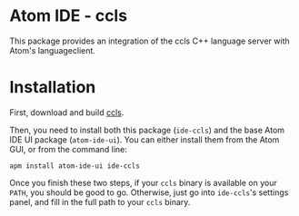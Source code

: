 # Atom IDE - ccls

This package provides an integration of the ccls C++ language server with Atom's languageclient.

# Installation

First, download and build [ccls](https://github.com/MaskRay/ccls).

Then, you need to install both this package (`ide-ccls`) and the base Atom IDE UI package (`atom-ide-ui`). You can either install them from the Atom GUI, or from the command line:

```
apm install atom-ide-ui ide-ccls
```

Once you finish these two steps, if your `ccls` binary is available on your `PATH`, you should be good to go. Otherwise, just go into `ide-ccls`'s settings panel, and fill in the full path to your `ccls` binary.
